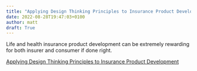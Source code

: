 ```yaml
---
title: "Applying Design Thinking Principles to Insurance Product Development"
date: 2022-08-28T19:47:03+0100
author: matt
draft: True
---
```

Life and health insurance product development can be extremely rewarding for both insurer and consumer if done right.
 

[ Applying Design Thinking Principles to Insurance Product Development ]( https://www.rgare.com/knowledge-center/media/articles/applying-design-thinking-principles-to-insurance-product-development )
